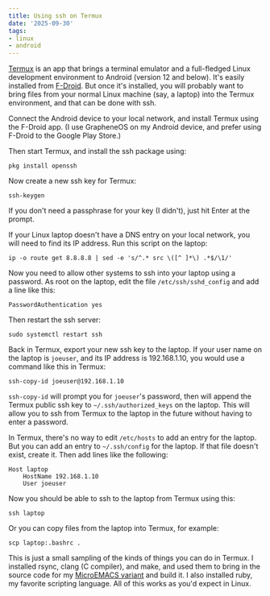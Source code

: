 ```yaml
---
title: Using ssh on Termux
date: '2025-09-30'
tags:
- linux
- android
---
```


[Termux](https://wiki.termux.com/wiki/Main_Page) is an app that brings
a terminal emulator and a full-fledged Linux development environment to
Android (version 12 and below).  It's easily installed from
[F-Droid](https://f-droid.org/en/).  But once it's installed, you
will probably want to bring files from your normal Linux machine
(say, a laptop) into the Termux environment, and that can be done with ssh.
<!--more-->

Connect the Android device to your local network, and install
Termux using the F-Droid app.  (I use GrapheneOS on my Android device,
and prefer using F-Droid to the Google Play Store.)

Then start Termux, and install the ssh package using:

```
pkg install openssh
```

Now create a new ssh key for Termux:

```
ssh-keygen
```

If you don't need a passphrase for your key (I didn't), just hit Enter
at the prompt.

If your Linux laptop doesn't have a DNS entry on your local network,
you will need to find its IP address.  Run this script on the laptop:

```
ip -o route get 8.8.8.8 | sed -e 's/^.* src \([^ ]*\) .*$/\1/'
```

Now you need to allow other systems to ssh into your laptop using a password.
As root on the laptop, edit the file `/etc/ssh/sshd_config` and 
add a line like this:

```
PasswordAuthentication yes
```

Then restart the ssh server:

```
sudo systemctl restart ssh
```

Back in Termux, export your new ssh key to the laptop.  If your user
name on the laptop is `joeuser`, and its IP address is 192.168.1.10,
you would use a command like this in Termux:

```
ssh-copy-id joeuser@192.168.1.10
```

`ssh-copy-id` will prompt you for `joeuser`'s password, then will append the Termux public ssh key to `~/.ssh/authorized_keys` on the laptop.
This will allow you to ssh from Termux to the laptop in the future without having to
enter a password.

In Termux, there's no way to edit `/etc/hosts` to add an entry for the laptop.
But you can add an entry to `~/.ssh/config` for the laptop.  If that file
doesn't exist, create it.  Then add lines like the following:

```
Host laptop
    HostName 192.168.1.10
    User joeuser
```

Now you should be able to ssh to the laptop from Termux using this:

```
ssh laptop
```

Or you can copy files from the laptop into Termux, for example:

```
scp laptop:.bashrc .
```

This is just a small sampling of the kinds of things you can do in Termux.
I installed rsync, clang (C compiler), and make, and used them to
bring in the source code for my [MicroEMACS variant](https://github.com/bloovis/microemacs.mirror)
and build it.  I also installed ruby, my favorite scripting language.  All of this
works as you'd expect in Linux.

